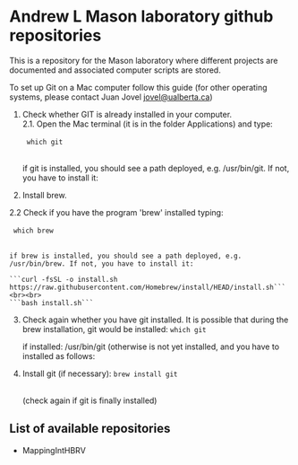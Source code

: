 # Andrew L Mason laboratory github repositories #

This is a repository for the Mason laboratory where different projects are documented and associated computer scripts are stored.

To set up Git on a Mac computer follow this guide (for other operating systems, please contact Juan Jovel <jovel@ualberta.ca>)

1. Check whether GIT is already installed in your computer. <br>
  2.1. Open the Mac terminal (it is in the folder Applications) and type: <br><br> 
  ``` which git``` <br> <br>
      
    if git is installed, you should see a path deployed, e.g. /usr/bin/git. If not, you have to install it:

2. Install brew. <br>
  
  2.2 Check if you have the program 'brew' installed typing: <br><br>
    ``` which brew``` <br><br> 
      
    if brew is installed, you should see a path deployed, e.g. /usr/bin/brew. If not, you have to install it:
    
    ```curl -fsSL -o install.sh https://raw.githubusercontent.com/Homebrew/install/HEAD/install.sh``` <br><br>
    ```bash install.sh```
    
 3. Check again whether you have git installed. It is possible that during the brew installation, git would be installed:
    ```which git```
    
    if installed: /usr/bin/git (otherwise is not yet installed, and you have to installed as follows:
 
 4. Install git (if necessary):
    ```brew install git``` <br><br>
    
    (check again if git is finally installed)


    

## List of available repositories ##

* MappingIntHBRV


<!---
For questions about this repository please write to andymasonLab@gmail.com--->
